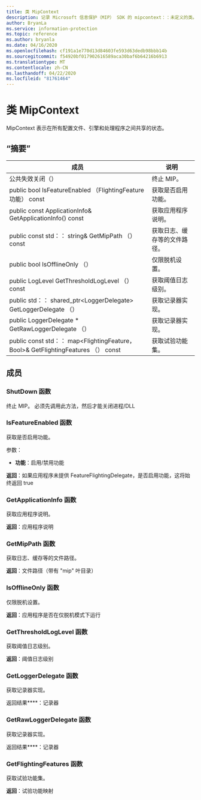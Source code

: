 ```yaml
---
title: 类 MipContext
description: 记录 Microsoft 信息保护（MIP） SDK 的 mipcontext：：未定义的类。
author: BryanLa
ms.service: information-protection
ms.topic: reference
ms.author: bryanla
ms.date: 04/16/2020
ms.openlocfilehash: cf191a1e770d13d84603fe593d63dedb98bbb14b
ms.sourcegitcommit: f54920bf017902616589aca30baf6b64216b6913
ms.translationtype: MT
ms.contentlocale: zh-CN
ms.lasthandoff: 04/22/2020
ms.locfileid: "81761464"
---
```

# <a name="class-mipcontext"></a>类 MipContext 
MipContext 表示在所有配置文件、引擎和处理程序之间共享的状态。
  
## <a name="summary"></a>“摘要”
 成员                        | 说明                                
--------------------------------|---------------------------------------------
公共失效关闭（）  |  终止 MIP。
public bool IsFeatureEnabled （FlightingFeature 功能） const  |  获取是否启用功能。
public const ApplicationInfo& GetApplicationInfo() const  |  获取应用程序说明。
public const std：： string& GetMipPath （） const  |  获取日志、缓存等的文件路径。
public bool IsOfflineOnly （）  |  仅限脱机设置。
public LogLevel GetThresholdLogLevel （） const  |  获取阈值日志级别。
public std：： shared_ptr\<LoggerDelegate\> GetLoggerDelegate （）  |  获取记录器实现。
public LoggerDelegate * GetRawLoggerDelegate （）  |  获取记录器实现。
public const std：： map\<FlightingFeature，Bool\>& GetFlightingFeatures （） const  |  获取试验功能集。
  
## <a name="members"></a>成员
  
### <a name="shutdown-function"></a>ShutDown 函数
终止 MIP。
必须先调用此方法，然后才能关闭进程/DLL
  
### <a name="isfeatureenabled-function"></a>IsFeatureEnabled 函数
获取是否启用功能。

参数：  
* **功能**：启用/禁用功能



  
**返回**：如果应用程序未提供 FeatureFlightingDelegate，是否启用功能，这将始终返回 true
  
### <a name="getapplicationinfo-function"></a>GetApplicationInfo 函数
获取应用程序说明。

  
**返回**：应用程序说明
  
### <a name="getmippath-function"></a>GetMipPath 函数
获取日志、缓存等的文件路径。

  
**返回**：文件路径（带有 "mip" 叶目录）
  
### <a name="isofflineonly-function"></a>IsOfflineOnly 函数
仅限脱机设置。

  
**返回**：应用程序是否在仅脱机模式下运行
  
### <a name="getthresholdloglevel-function"></a>GetThresholdLogLevel 函数
获取阈值日志级别。

  
**返回**：阈值日志级别
  
### <a name="getloggerdelegate-function"></a>GetLoggerDelegate 函数
获取记录器实现。

  
返回结果****：记录器
  
### <a name="getrawloggerdelegate-function"></a>GetRawLoggerDelegate 函数
获取记录器实现。

  
返回结果****：记录器
  
### <a name="getflightingfeatures-function"></a>GetFlightingFeatures 函数
获取试验功能集。

  
**返回**：试验功能映射